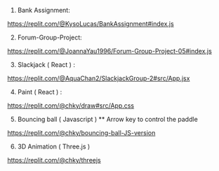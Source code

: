 1) Bank Assignment:

https://replit.com/@KysoLucas/BankAssignment#index.js

2) Forum-Group-Project:

https://replit.com/@JoannaYau1996/Forum-Group-Project-05#index.js

3) Slackjack ( React ) :

https://replit.com/@AquaChan2/SlackjackGroup-2#src/App.jsx

4) Paint ( React ) :

https://replit.com/@chky/draw#src/App.css

5) Bouncing ball ( Javascript )  ** Arrow key to control the paddle

https://replit.com/@chky/bouncing-ball-JS-version

6) 3D Animation ( Three.js )  

https://replit.com/@chky/threejs

